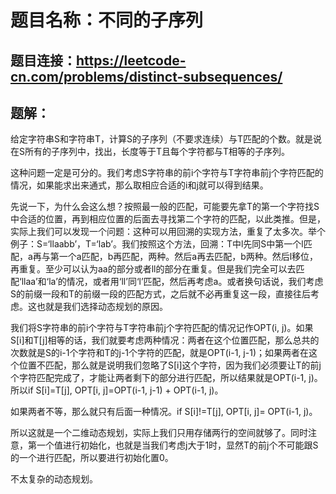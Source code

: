 # 题目名称：不同的子序列

## 题目连接：https://leetcode-cn.com/problems/distinct-subsequences/


## 题解：

给定字符串S和字符串T，计算S的子序列（不要求连续）与T匹配的个数。就是说在S所有的子序列中，找出，长度等于T且每个字符都与T相等的子序列。

这种问题一定是可分的。我们考虑S字符串的前i个字符与T字符串前j个字符匹配的情况，如果能求出来通式，那么取相应合适的i和j就可以得到结果。

先说一下，为什么会这么想？按照最一般的匹配，可能要先拿T的第一个字符找S中合适的位置，再到相应位置的后面去寻找第二个字符的匹配，以此类推。但是，实际上我们可以发现一个问题：这种可以用回溯的实现方法，重复了太多次。举个例子：S=‘llaabb’，T=‘lab’。我们按照这个方法，回溯：T中l先同S中第一个l匹配，a再与第一个a匹配，b再匹配，两种。然后a再去匹配，b两种。然后l移位，再重复。至少可以认为aa的部分或者ll的部分在重复。但是我们完全可以去匹配‘llaa’和‘la’的情况，或者用‘ll’同‘l’匹配，然后再考虑a。或者换句话说，我们考虑S的前缀一段和T的前缀一段的匹配方式，之后就不必再重复这一段，直接往后考虑。这也就是我们选择动态规划的原因。

我们将S字符串的前i个字符与T字符串前j个字符匹配的情况记作OPT(i, j)。如果S[i]和T[j]相等的话，我们就要考虑两种情况：两者在这个位置匹配，那么总共的次数就是S的i-1个字符和T的j-1个字符的匹配，就是OPT(i-1, j-1)；如果两者在这个位置不匹配，那么就是说明我们忽略了S[i]这个字符，因为我们必须要让T的前j个字符匹配完成了，才能让两者剩下的部分进行匹配，所以结果就是OPT(i-1, j)。所以if S[i]=T[j], OPT[i, j]=OPT(i-1, j-1) + OPT(i-1, j)。

如果两者不等，那么就只有后面一种情况。if S[i]!=T[j], OPT[i, j]= OPT(i-1, j)。

所以这就是一个二维动态规划，实际上我们只用存储两行的空间就够了。同时注意，第一个值进行初始化，也就是当我们考虑j大于1时，显然T的前j个不可能跟S的一个进行匹配，所以要进行初始化置0。

不太复杂的动态规划。